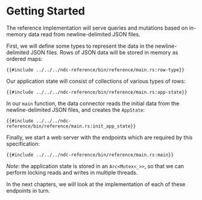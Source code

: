 # Getting Started

The reference implementation will serve queries and mutations based on in-memory data read from newline-delimited JSON files.

First, we will define some types to represent the data in the newline-delimited JSON files. Rows of JSON data will be stored in memory as ordered maps:

```rust,no_run,noplayground
{{#include ../../../ndc-reference/bin/reference/main.rs:row-type}}
```

Our application state will consist of collections of various types of rows:

```rust,no_run,noplayground
{{#include ../../../ndc-reference/bin/reference/main.rs:app-state}}
```

In our `main` function, the data connector reads the initial data from the newline-delimited JSON files, and creates the `AppState`:

```rust,no-run,noplayground
{{#include ../../../ndc-reference/bin/reference/main.rs:init_app_state}}
```

Finally, we start a web server with the endpoints which are required by this specification:

```rust,no_run,noplayground
{{#include ../../../ndc-reference/bin/reference/main.rs:main}}
```

_Note_: the application state is stored in an `Arc<Mutex<_>>`, so that we can perform locking reads and writes in multiple threads.

In the next chapters, we will look at the implementation of each of these endpoints in turn.